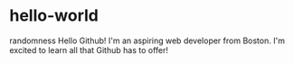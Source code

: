 # hello-world
randomness
Hello Github!
I'm an aspiring web developer from Boston. I'm excited to learn all that Github has to offer!
